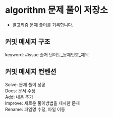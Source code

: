 # algorithm 문제 풀이 저장소

- 알고리즘 문제 풀이를 기록합니다.  

## 커밋 메세지 구조

keyword: #issue 출처 난이도_문제번호_제목

## 커밋 메세지 컨벤션
Solve: 문제 풀이 성공  
Docs: 문서 수정  
Add: 내용 추가   
Improve: 새로운 풀이방법을 제시한 문제  
Rename: 파일명 수정, 파일 이동 
